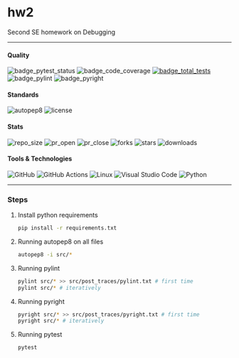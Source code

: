 # hw2
Second SE homework on Debugging

---


#### Quality
![badge_pytest_status](https://img.shields.io/badge/PyTest-passing-brightgreen?logo=pytest&logoColor=white&link=https%3A%2F%2Fgithub.com%2Fgitsetgopack/hw2%2Fhw2%2Factions%2Fruns%2F10786544456)
![badge_code_coverage](https://img.shields.io/badge/coverage-100%25-brightgreen?link=https%3A%2F%2Fgithub.com%2Fgitsetgopack/hw2%2Fhw2%2Factions%2Fruns%2F10786544456)
[![badge_total_tests](https://img.shields.io/badge/tests-7-blue?logo=pytest&logoColor=white&link=https%3A%2F%2Fgithub.com%2Fgitsetgopack%2Fhw2%2Ftree%2Fmain%2Ftests)](https://github.com/gitsetgopack/hw2/tree/main/tests)
![badge_pylint](https://img.shields.io/badge/pylint-10.00-brightgreen?link=https%3A%2F%2Fgithub.com%2Fgitsetgopack/hw2%2Fhw2%2Factions%2Fruns%2F10786544456)
![badge_pyright](https://img.shields.io/badge/pyright-passing-brightgreen?link=https%3A%2F%2Fgithub.com%2Fgitsetgopack/hw2%2Fhw2%2Factions%2Fruns%2F10786544456)

#### Standards
![autopep8](https://img.shields.io/badge/code%20style-autopep8-blue)
![license](https://img.shields.io/github/license/gitsetgopack/hw2)

#### Stats
![repo_size](https://img.shields.io/github/repo-size/gitsetgopack/hw2)
![pr_open](https://img.shields.io/github/issues-pr/gitsetgopack/hw2)
![pr_close](https://img.shields.io/github/issues-pr-closed/gitsetgopack/hw2)
![forks](https://img.shields.io/github/forks/gitsetgopack/hw2?style=flat)
![stars](https://img.shields.io/github/stars/gitsetgopack/hw2?style=flat)
![downloads](https://img.shields.io/github/downloads/gitsetgopack/hw2/total)

   
#### Tools & Technologies
![GitHub](https://img.shields.io/badge/github-%23121011.svg?style=for-the-badge&logo=github&logoColor=white)
![GitHub Actions](https://img.shields.io/badge/github%20actions-%232671E5.svg?style=for-the-badge&logo=githubactions&logoColor=white)
![Linux](https://img.shields.io/badge/Linux-FCC624?style=for-the-badge&logo=linux&logoColor=black)
![Visual Studio Code](https://img.shields.io/badge/Visual%20Studio%20Code-0078d7.svg?style=for-the-badge&logo=visual-studio-code&logoColor=white)
![Python](https://img.shields.io/badge/python%203.13-3670A0?style=for-the-badge&logo=python&logoColor=ffdd54)



---
### Steps
1. Install python requirements
   ```bash
   pip install -r requirements.txt
   ```
2. Running autopep8 on all files
    ```bash
    autopep8 -i src/*
    ```
3. Running pylint
   ```bash
   pylint src/* >> src/post_traces/pylint.txt # first time
   pylint src/* # iteratively
   ```
4. Running pyright
   ```bash
   pyright src/* >> src/post_traces/pyright.txt # first time
   pyright src/* # iteratively
   ```
5. Running pytest
   ```bash
   pytest
   ```
